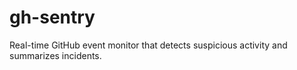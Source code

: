 # gh-sentry
Real-time GitHub event monitor that detects suspicious activity and summarizes incidents.
